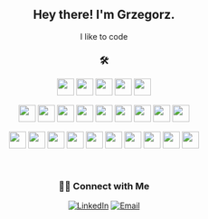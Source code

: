 <h2 align="center"> Hey there! I'm Grzegorz.</h2>
<p align="center">I like to code</p>

<h3 align="center">🛠 </h3>

<p align="center">
<img height=30px src="https://cdn.svgporn.com/logos/visual-studio-code.svg" >
<img height=30px src="https://cdn.svgporn.com/logos/microsoft-windows.svg" >
<img height=30px src="https://cdn.svgporn.com/logos/apple.svg" >
<img height=30px src="https://cdn.svgporn.com/logos/raspberry-pi.svg" >
<img height=30px src="https://cdn.svgporn.com/logos/linux-tux.svg" >
</p>

<p align="center">
<img height=30px src="https://cdn.svgporn.com/logos/redux.svg" >
<img height=30px src="https://cdn.svgporn.com/logos/react.svg" >
<img height=30px src="https://cdn.svgporn.com/logos/html-5.svg" >
<img height=30px src="https://cdn.svgporn.com/logos/css-3.svg" >
<img height=30px src="https://cdn.svgporn.com/logos/javascript.svg" >
<img height=30px src="https://cdn.svgporn.com/logos/nodejs.svg" >
<img height=30px src="https://cdn.svgporn.com/logos/mongodb.svg" >
<img height=30px src="https://cdn.svgporn.com/logos/git-icon.svg" >
<img height=30px src="https://cdn.svgporn.com/logos/markdown.svg" >
</p>

<p align="center">
<img height=30px src="https://cdn.svgporn.com/logos/npm.svg"
>
<img height=30px src="https://cdn.svgporn.com/logos/firebase.svg" >
<img height=30px src="https://cdn.svgporn.com/logos/gatsby.svg" >
<img height=30px src="https://cdn.svgporn.com/logos/datocms-icon.svg" >
<img height=30px src="https://cdn.svgporn.com/logos/azure.svg" >
<img height=30px src="https://cdn.svgporn.com/logos/eslint.svg" >
<img height=30px src="https://cdn.svgporn.com/logos/es6.svg"
>
<img height=30px src="https://cdn.svgporn.com/logos/sass.svg" >
<img height=30px src="https://cdn.svgporn.com/logos/bem.svg"
>
<img height=30px src="https://cdn.svgporn.com/logos/graphql.svg" >
</p>

<br>

<h3 align="center"> 🤝🏻 Connect with Me </h3>

<p align="center">
<a href="https://www.linkedin.com/in/grzegorz-cymborski/"><img alt="LinkedIn" src="https://img.shields.io/badge/LinkedIn-Grzegorz%20Cymborski%20-blue?style=flat-square&logo=linkedin"></a>
<a href="mailto:cymborski@gmail.com"><img alt="Email" src="https://img.shields.io/badge/Email-cymborski@gmail.com-blue?style=flat-square&logo=gmail"></a>
</p>

